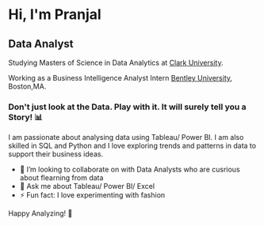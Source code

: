 # Hi, I'm Pranjal
## Data Analyst

Studying Masters of Science in Data Analytics at [Clark University](https://www.clarku.edu/).

Working as a Business Intelligence Analyst Intern [Bentley University](https://www.linkedin.com/feed/update/urn:li:activity:7157175848746237952/), Boston,MA.

### Don't just look at the Data. Play with it. It will surely tell you a Story! 📊

I am passionate about analysing data using Tableau/ Power BI. I am also skilled in SQL and Python and I love exploring trends and patterns in data to support their business ideas. 

- 👯 I’m looking to collaborate on with Data Analysts who are cusrious about flearning from data
- 💬 Ask me about Tableau/ Power BI/ Excel
- ⚡ Fun fact: I love experimenting with fashion

Happy Analyzing!  🚀



